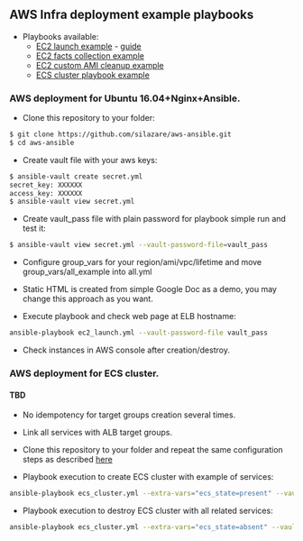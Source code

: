 ## AWS Infra deployment example playbooks

- Playbooks available:
  - [EC2 launch example](./ec2_launch.yml) - [guide](https://github.com/silazare/aws-ansible#aws-deployment-for-ubuntu-1604nginxansible)
  - [EC2 facts collection example](./ec2_facts.yml)
  - [EC2 custom AMI cleanup example](./ami_cleanup.yml)
  - [ECS cluster playbook example](./ecs_cluster.yml)

### AWS deployment for Ubuntu 16.04+Nginx+Ansible.

- Clone this repository to your folder:
```sh
$ git clone https://github.com/silazare/aws-ansible.git
$ cd aws-ansible
```

- Create vault file with your aws keys:
```sh
$ ansible-vault create secret.yml
secret_key: XXXXXX
access_key: XXXXXX
$ ansible-vault view secret.yml
```

- Create vault_pass file with plain password for playbook simple run and test it:
```sh
$ ansible-vault view secret.yml --vault-password-file=vault_pass
```

- Configure group_vars for your region/ami/vpc/lifetime and move group_vars/all_example into all.yml
- Static HTML is created from simple Google Doc as a demo, you may change this approach as you want.

- Execute playbook and check web page at ELB hostname:
```sh
ansible-playbook ec2_launch.yml --vault-password-file vault_pass
```

- Check instances in AWS console after creation/destroy.

### AWS deployment for ECS cluster.

#### TBD
- No idempotency for target groups creation several times.
- Link all services with ALB target groups.

- Clone this repository to your folder and repeat the same configuration steps as described [here](https://github.com/silazare/aws-ansible#aws-deployment-for-ubuntu-1604nginxansible)

- Playbook execution to create ECS cluster with example of services:
```sh
ansible-playbook ecs_cluster.yml --extra-vars="ecs_state=present" --vault-password-file vault_pass
```

- Playbook execution to destroy ECS cluster with all related services:
```sh
ansible-playbook ecs_cluster.yml --extra-vars="ecs_state=absent" --vault-password-file vault_pass
```